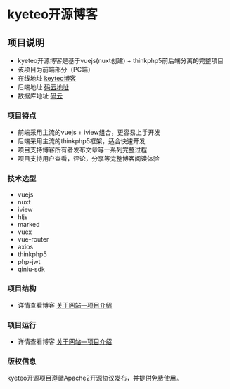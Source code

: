 # kyeteo开源博客

## 项目说明
- kyeteo开源博客是基于vuejs(nuxt创建) + thinkphp5前后端分离的完整项目
- 该项目为前端部分（PC端）
- 在线地址 [keyteo博客](https://blog.kyeteo.cn)
- 后端地址 [码云地址](https://gitee.com/is-kyeteo/opensource-blog-server)
- 数据库地址 [码云](https://gitee.com/is-kyeteo/opensource-blog-database)

### 项目特点
- 前端采用主流的vuejs + iview组合，更容易上手开发
- 后端采用主流的thinkphp5框架，适合快速开发
- 项目支持博客所有者发布文章等一系列完整过程
- 项目支持用户查看，评论，分享等完整博客阅读体验

### 技术选型
- vuejs
- nuxt
- iview
- hljs
- marked
- vuex
- vue-router
- axios
- thinkphp5
- php-jwt
- qiniu-sdk

### 项目结构
- 详情查看博客 [关于网站—项目介绍](http://blog.kyeteo.cn/article/36)

### 项目运行
- 详情查看博客 [关于网站—项目介绍](http://blog.kyeteo.cn/article/36)

### 版权信息

kyeteo开源项目遵循Apache2开源协议发布，并提供免费使用。